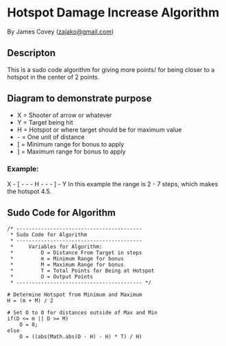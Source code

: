 # Hotspot Damage Increase Algorithm
By James Covey (zajako@gmail.com)

## Descripton
This is a sudo code algorithm for giving more points/ for being closer to a hotspot in the center of 2 points.

## Diagram to demonstrate purpose
* X = Shooter of arrow or whatever
* Y = Target being hit
* H = Hotspot or where target should be for maximum value
* \- = One unit of distance
* [ = Minimum range for bonus to apply
* ] = Maximum range for bonus to apply

### Example:
X - [ - - - H - - - ] - Y
In this example  the range is 2 - 7 steps, which makes the hotspot 4.5.

## Sudo Code for Algorithm
```
/* -----------------------------------------
 * Sudo Code for Algorithm
 * -----------------------------------------
 *     Variables for Algorithm:
 *         D = Distance From Target in steps
 *         m = Minimum Range for bonus
 *         M = Maximum Range for bonus
 *         T = Total Points for Being at Hotspot
 *         O = Output Points
 * ----------------------------------------- */

# Determine Hotspot from Minimum and Maximum
H = (m + M) / 2

# Set O to 0 for distances outside of Max and Min
if(D <= m || D >= M)
	O = 0;
else
	O = ((abs(Math.abs(D - H) - H) * T) / H)
```